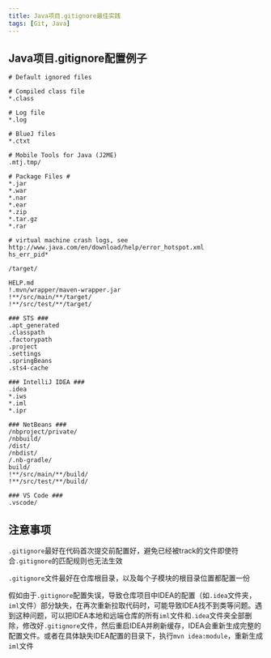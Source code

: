 ```yaml
---
title: Java项目.gitignore最佳实践
tags: [Git, Java]
---
```


## Java项目.gitignore配置例子

```
# Default ignored files

# Compiled class file
*.class

# Log file
*.log

# BlueJ files
*.ctxt

# Mobile Tools for Java (J2ME)
.mtj.tmp/

# Package Files #
*.jar
*.war
*.nar
*.ear
*.zip
*.tar.gz
*.rar

# virtual machine crash logs, see http://www.java.com/en/download/help/error_hotspot.xml
hs_err_pid*

/target/

HELP.md
!.mvn/wrapper/maven-wrapper.jar
!**/src/main/**/target/
!**/src/test/**/target/

### STS ###
.apt_generated
.classpath
.factorypath
.project
.settings
.springBeans
.sts4-cache

### IntelliJ IDEA ###
.idea
*.iws
*.iml
*.ipr

### NetBeans ###
/nbproject/private/
/nbbuild/
/dist/
/nbdist/
/.nb-gradle/
build/
!**/src/main/**/build/
!**/src/test/**/build/

### VS Code ###
.vscode/
```

## 注意事项

`.gitignore`最好在代码首次提交前配置好，避免已经被track的文件即使符合`.gitignore`的匹配规则也无法生效

`.gitignore`文件最好在仓库根目录，以及每个子模块的根目录位置都配置一份

假如由于`.gitignore`配置失误，导致仓库项目中IDEA的配置（如`.idea`文件夹，`iml`文件）部分缺失，在再次重新拉取代码时，可能导致IDEA找不到类等问题。遇到这种问题，可以把IDEA本地和远端仓库的所有`iml`文件和`.idea`文件夹全部删除，修改好`.gitignore`文件，然后重启IDEA并刷新缓存，IDEA会重新生成完整的配置文件。或者在具体缺失IDEA配置的目录下，执行`mvn idea:module`，重新生成`iml`文件

